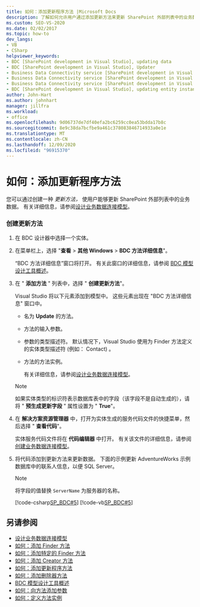```yaml
---
title: 如何：添加更新程序方法 |Microsoft Docs
description: 了解如何允许用户通过添加更新方法来更新 SharePoint 外部列表中的业务数据。
ms.custom: SEO-VS-2020
ms.date: 02/02/2017
ms.topic: how-to
dev_langs:
- VB
- CSharp
helpviewer_keywords:
- BDC [SharePoint development in Visual Studio], updating data
- BDC [SharePoint development in Visual Studio], Updater
- Business Data Connectivity service [SharePoint development in Visual Studio], updating data
- Business Data Connectivity service [SharePoint development in Visual Studio], Updater
- Business Data Connectivity service [SharePoint development in Visual Studio], updating entity instances
- BDC [SharePoint development in Visual Studio], updating entity instances
author: John-Hart
ms.author: johnhart
manager: jillfra
ms.workload:
- office
ms.openlocfilehash: 9d06737de7df40efa2bc6259cc0ea53bdda17b8c
ms.sourcegitcommit: 8e9c38da7bcfbe9a461c378083846714933a0e1e
ms.translationtype: MT
ms.contentlocale: zh-CN
ms.lasthandoff: 12/09/2020
ms.locfileid: "96915370"
---
```

# <a name="how-to-add-an-updater-method"></a>如何：添加更新程序方法
  您可以通过创建一种 *更新方法，* 使用户能够更新 SharePoint 外部列表中的业务数据。 有关详细信息，请参阅[设计业务数据连接模型](../sharepoint/designing-a-business-data-connectivity-model.md)。

### <a name="to-create-an-updater-method"></a>创建更新方法

1. 在 BDC 设计器中选择一个实体。

2. 在菜单栏上，选择 "**查看**  >  **其他 Windows**  >  **BDC 方法详细信息**"。

    “BDC 方法详细信息”窗口将打开。 有关此窗口的详细信息，请参阅 [BDC 模型设计工具概述](../sharepoint/bdc-model-design-tools-overview.md)。

3. 在 " **添加方法** " 列表中，选择 " **创建更新方法**"。

    Visual Studio 将以下元素添加到模型中。 这些元素出现在 "BDC 方法详细信息" 窗口中。

   - 名为 **Update** 的方法。

   - 方法的输入参数。

   - 参数的类型描述符。 默认情况下，Visual Studio 使用为 Finder 方法定义的实体类型描述符 (例如： Contact) 。

   - 方法的方法实例。

     有关详细信息，请参阅[设计业务数据连接模型](../sharepoint/designing-a-business-data-connectivity-model.md)。

   > [!NOTE]
   > 如果实体类型的标识符表示数据库表中的字段（该字段不是自动生成的），请将 " **预生成更新字段** " 属性设置为 " **True**"。

4. 在 **解决方案资源管理器** 中，打开为实体生成的服务代码文件的快捷菜单，然后选择 " **查看代码**"。

    实体服务代码文件将在 **代码编辑器** 中打开。 有关该文件的详细信息，请参阅 [创建业务数据连接模型](../sharepoint/creating-a-business-data-connectivity-model.md)。

5. 将代码添加到更新方法来更新数据。 下面的示例更新 AdventureWorks 示例数据库中的联系人信息，以便 SQL Server。

   > [!NOTE]
   > 将字段的值替换 `ServerName` 为服务器的名称。

    [!code-csharp[SP_BDC#5](../sharepoint/codesnippet/CSharp/SP_BDC/bdcmodel1/contactservice.cs#5)]
    [!code-vb[SP_BDC#5](../sharepoint/codesnippet/VisualBasic/sp_bdc/bdcmodel1/contactservice.vb#5)]

## <a name="see-also"></a>另请参阅
- [设计业务数据连接模型](../sharepoint/designing-a-business-data-connectivity-model.md)
- [如何：添加 Finder 方法](../sharepoint/how-to-add-a-finder-method.md)
- [如何：添加特定的 Finder 方法](../sharepoint/how-to-add-a-specific-finder-method.md)
- [如何：添加 Creator 方法](../sharepoint/how-to-add-a-creator-method.md)
- [如何：添加更新程序方法](../sharepoint/how-to-add-an-updater-method.md)
- [如何：添加删除器方法](../sharepoint/how-to-add-a-deleter-method.md)
- [BDC 模型设计工具概述](../sharepoint/bdc-model-design-tools-overview.md)
- [如何：向方法添加参数](../sharepoint/how-to-add-a-parameter-to-a-method.md)
- [如何：定义方法实例](../sharepoint/how-to-define-a-method-instance.md)

